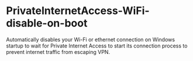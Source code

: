 # PrivateInternetAccess-WiFi-disable-on-boot
Automatically disables your Wi-Fi or ethernet connection on Windows startup to wait for Private Internet Access to start its connection process to prevent internet traffic from escaping VPN.
